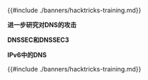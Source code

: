 {{#include ./banners/hacktricks-training.md}}

**进一步研究对DNS的攻击**

**DNSSEC和DNSSEC3**

**IPv6中的DNS**

{{#include ./banners/hacktricks-training.md}}
